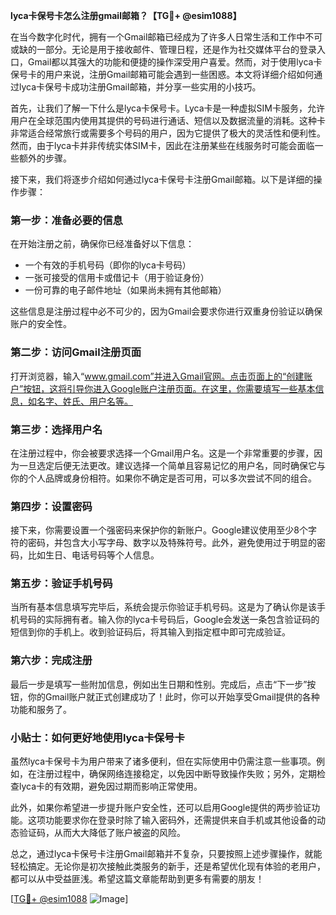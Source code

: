 **lyca卡保号卡怎么注册gmail邮箱？【TG💪+ @esim1088】**

在当今数字化时代，拥有一个Gmail邮箱已经成为了许多人日常生活和工作中不可或缺的一部分。无论是用于接收邮件、管理日程，还是作为社交媒体平台的登录入口，Gmail都以其强大的功能和便捷的操作深受用户喜爱。然而，对于使用lyca卡保号卡的用户来说，注册Gmail邮箱可能会遇到一些困惑。本文将详细介绍如何通过lyca卡保号卡成功注册Gmail邮箱，并分享一些实用的小技巧。

首先，让我们了解一下什么是lyca卡保号卡。Lyca卡是一种虚拟SIM卡服务，允许用户在全球范围内使用其提供的号码进行通话、短信以及数据流量的消耗。这种卡非常适合经常旅行或需要多个号码的用户，因为它提供了极大的灵活性和便利性。然而，由于lyca卡并非传统实体SIM卡，因此在注册某些在线服务时可能会面临一些额外的步骤。

接下来，我们将逐步介绍如何通过lyca卡保号卡注册Gmail邮箱。以下是详细的操作步骤：

### **第一步：准备必要的信息**
在开始注册之前，确保你已经准备好以下信息：
- 一个有效的手机号码（即你的lyca卡号码）
- 一张可接受的信用卡或借记卡（用于验证身份）
- 一份可靠的电子邮件地址（如果尚未拥有其他邮箱）

这些信息是注册过程中必不可少的，因为Gmail会要求你进行双重身份验证以确保账户的安全性。

### **第二步：访问Gmail注册页面**
打开浏览器，输入“www.gmail.com”并进入Gmail官网。点击页面上的“创建账户”按钮，这将引导你进入Google账户注册页面。在这里，你需要填写一些基本信息，如名字、姓氏、用户名等。

### **第三步：选择用户名**
在注册过程中，你会被要求选择一个Gmail用户名。这是一个非常重要的步骤，因为一旦选定后便无法更改。建议选择一个简单且容易记忆的用户名，同时确保它与你的个人品牌或身份相符。如果你不确定是否可用，可以多次尝试不同的组合。

### **第四步：设置密码**
接下来，你需要设置一个强密码来保护你的新账户。Google建议使用至少8个字符的密码，并包含大小写字母、数字以及特殊符号。此外，避免使用过于明显的密码，比如生日、电话号码等个人信息。

### **第五步：验证手机号码**
当所有基本信息填写完毕后，系统会提示你验证手机号码。这是为了确认你是该手机号码的实际拥有者。输入你的lyca卡号码后，Google会发送一条包含验证码的短信到你的手机上。收到验证码后，将其输入到指定框中即可完成验证。

### **第六步：完成注册**
最后一步是填写一些附加信息，例如出生日期和性别。完成后，点击“下一步”按钮，你的Gmail账户就正式创建成功了！此时，你可以开始享受Gmail提供的各种功能和服务了。

### **小贴士：如何更好地使用lyca卡保号卡**
虽然lyca卡保号卡为用户带来了诸多便利，但在实际使用中仍需注意一些事项。例如，在注册过程中，确保网络连接稳定，以免因中断导致操作失败；另外，定期检查lyca卡的有效期，避免因过期而影响正常使用。

此外，如果你希望进一步提升账户安全性，还可以启用Google提供的两步验证功能。这项功能要求你在登录时除了输入密码外，还需提供来自手机或其他设备的动态验证码，从而大大降低了账户被盗的风险。

总之，通过lyca卡保号卡注册Gmail邮箱并不复杂，只要按照上述步骤操作，就能轻松搞定。无论你是初次接触此类服务的新手，还是希望优化现有体验的老用户，都可以从中受益匪浅。希望这篇文章能帮助到更多有需要的朋友！

[[TG💪+ @esim1088](https://t.me/s/esim1088) ![Image](https://i.postimg.cc/4NQfJmqS/Snipaste-2025-05-13-00-14-12.png)]